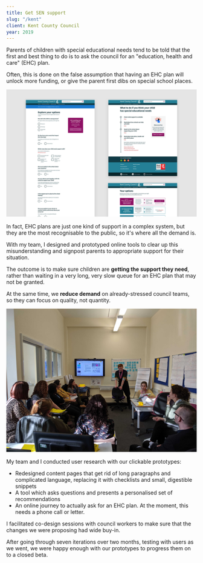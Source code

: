 ```yaml
---
title: Get SEN support
slug: "/kent"
client: Kent County Council
year: 2019
---
```


Parents of children with special educational needs tend to be told that the first and best thing to do is to ask the council for an "education, health and care" (EHC) plan.

Often, this is done on the false assumption that having an EHC plan will unlock more funding, or give the parent first dibs on special school places.

![Screens from the tool](../images/kent-1.jpg)

In fact, EHC plans are just one kind of support in a complex system, but they are the most recognisable to the public, so it's where all the demand is.

With my team, I designed and prototyped online tools to clear up this misunderstanding and signpost parents to appropriate support for their situation.

The outcome is to make sure children are **getting the support they need**, rather than waiting in a very long, very slow queue for an EHC plan that may not be granted.

At the same time, we **reduce demand** on already-stressed council teams, so they can focus on quality, not quantity.

![Presenting to social workers at a show and tell](../images/kent-2.jpg)

My team and I conducted user research with our clickable prototypes:

- Redesigned content pages that get rid of long paragraphs and complicated language, replacing it with checklists and small, digestible snippets
- A tool which asks questions and presents a personalised set of recommendations
- An online journey to actually ask for an EHC plan. At the moment, this needs a phone call or letter.

I facilitated co-design sessions with council workers to make sure that the changes we were proposing had wide buy-in.

After going through seven iterations over two months, testing with users as we went, we were happy enough with our prototypes to progress them on to a closed beta.